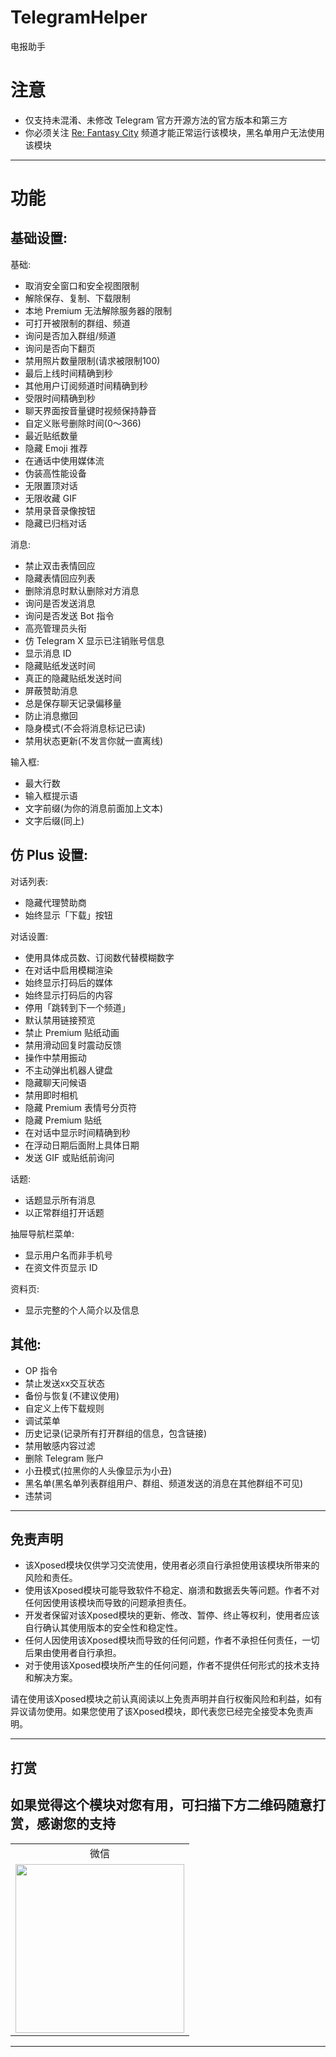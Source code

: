# TelegramHelper
电报助手

# 注意
- 仅支持未混淆、未修改 Telegram 官方开源方法的官方版本和第三方
- 你必须关注 [Re: Fantasy City](https://t.me/ReFantasyCity) 频道才能正常运行该模块，黑名单用户无法使用该模块

---

# 功能
## 基础设置:
基础:

- 取消安全窗口和安全视图限制
- 解除保存、复制、下载限制
- 本地 Premium 无法解除服务器的限制
- 可打开被限制的群组、频道
- 询问是否加入群组/频道
- 询问是否向下翻页
- 禁用照片数量限制(请求被限制100)
- 最后上线时间精确到秒
- 其他用户订阅频道时间精确到秒
- 受限时间精确到秒
- 聊天界面按音量键时视频保持静音
- 自定义账号删除时间(0～366)
- 最近贴纸数量
- 隐藏 Emoji 推荐
- 在通话中使用媒体流
- 伪装高性能设备
- 无限置顶对话
- 无限收藏 GIF
- 禁用录音录像按钮
- 隐藏已归档对话

消息:
- 禁止双击表情回应
- 隐藏表情回应列表
- 删除消息时默认删除对方消息
- 询问是否发送消息
- 询问是否发送 Bot 指令
- 高亮管理员头衔
- 仿 Telegram X 显示已注销账号信息
- 显示消息 ID
- 隐藏贴纸发送时间
- 真正的隐藏贴纸发送时间
- 屏蔽赞助消息
- 总是保存聊天记录偏移量
- 防止消息撤回
- 隐身模式(不会将消息标记已读)
- 禁用状态更新(不发言你就一直离线)

输入框:
- 最大行数
- 输入框提示语
- 文字前缀(为你的消息前面加上文本)
- 文字后缀(同上)

## 仿 Plus 设置:

对话列表:
- 隐藏代理赞助商
- 始终显示「下载」按钮

对话设置:
- 使用具体成员数、订阅数代替模糊数字
- 在对话中启用模糊渲染
- 始终显示打码后的媒体
- 始终显示打码后的内容
- 停用「跳转到下一个频道」
- 默认禁用链接预览
- 禁止 Premium 贴纸动画
- 禁用滑动回复时震动反馈
- 操作中禁用振动
- 不主动弹出机器人键盘
- 隐藏聊天问候语
- 禁用即时相机
- 隐藏 Premium 表情号分页符
- 隐藏 Premium 贴纸
- 在对话中显示时间精确到秒
- 在浮动日期后面附上具体日期
- 发送 GIF 或贴纸前询问

话题:
- 话题显示所有消息
- 以正常群组打开话题

抽屉导航栏菜单:
- 显示用户名而非手机号
- 在资文件页显示 ID

资料页:
- 显示完整的个人简介以及信息

## 其他:
- OP 指令
- 禁止发送xx交互状态
- 备份与恢复(不建议使用)
- 自定义上传下载规则
- 调试菜单
- 历史记录(记录所有打开群组的信息，包含链接)
- 禁用敏感内容过滤
- 删除 Telegram 账户
- 小丑模式(拉黑你的人头像显示为小丑)
- 黑名单(黑名单列表群组用户、群组、频道发送的消息在其他群组不可见)
- 违禁词

---

## 免责声明

* 该Xposed模块仅供学习交流使用，使用者必须自行承担使用该模块所带来的风险和责任。
* 使用该Xposed模块可能导致软件不稳定、崩溃和数据丢失等问题。作者不对任何因使用该模块而导致的问题承担责任。
* 开发者保留对该Xposed模块的更新、修改、暂停、终止等权利，使用者应该自行确认其使用版本的安全性和稳定性。
* 任何人因使用该Xposed模块而导致的任何问题，作者不承担任何责任，一切后果由使用者自行承担。
* 对于使用该Xposed模块所产生的任何问题，作者不提供任何形式的技术支持和解决方案。

请在使用该Xposed模块之前认真阅读以上免责声明并自行权衡风险和利益，如有异议请勿使用。如果您使用了该Xposed模块，即代表您已经完全接受本免责声明。

---

## 打赏

## 如果觉得这个模块对您有用，可扫描下方二维码随意打赏，感谢您的支持

<table>
<tr>
<td align=center>微信</td>
</tr>

<tr>
<td>
<img src="https://ghproxy.com/https://github.com/unexpecteds/TelegramHelper/blob/main/Screenshots/wx.png" width=270 >
</td>
</tr>

</table>

---
